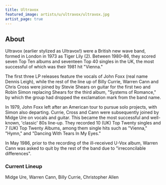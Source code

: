 ```yaml
---
title: Ultravox
featured_image: artists/u/ultravox/ultravox.jpg
artist_page: true
---
```

## About

Ultravox (earlier stylized as Ultravox!) were a British new wave band, formed in London in 1973 as Tiger Lily (2). Between 1980–86, they scored seven Top Ten albums and seventeen Top 40 singles in the UK, the most successful of which was their 1981 hit "Vienna." 

The first three LP releases feature the vocals of John Foxx (real name Dennis Leigh), while the rest of the line up of Billy Currie, Warren Cann and Chris Cross were joined by Stevie Shears on guitar for the first two and Robin Simon replacing Shears for the third album, "Systems of Romance," by which the group had dropped the exclamation mark from the band name.

In 1979, John Foxx left after an American tour to pursue solo projects, with Simon also departing. Currie, Cross and Cann were subsequently joined by Midge Ure on vocals and guitar.
This became the most successful and well-known, 'classic' 80s line-up. They recorded 10 (UK) Top Twenty singles and 7 (UK) Top Twenty Albums, among them single hits such as "Vienna," "Hymn," and "Dancing With Tears In My Eyes."

In May 1986, prior to the recording of the ill-received U-Vox album, Warren Cann was asked to quit by the rest of the band due to "irreconcilable differences". 

### Current Lineup

Midge Ure, Warren Cann, Billy Currie, Christopher Allen

